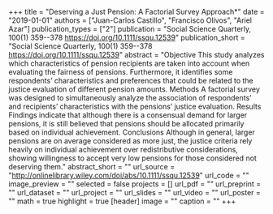 +++
title = "Deserving a Just Pension: A Factorial Survey Approach*"
date = "2019-01-01"
authors = ["Juan-Carlos Castillo", "Francisco Olivos", "Ariel Azar"]
publication_types = ["2"]
publication = "Social Science Quarterly, 100(1) 359--378  https://doi.org/10.1111/ssqu.12539"
publication_short = "Social Science Quarterly, 100(1) 359--378  https://doi.org/10.1111/ssqu.12539"
abstract = "Objective This study analyzes which characteristics of pension recipients are taken into account when evaluating the fairness of pensions. Furthermore, it identifies some respondents’ characteristics and preferences that could be related to the justice evaluation of different pension amounts. Methods A factorial survey was designed to simultaneously analyze the association of respondents’ and recipients’ characteristics with the pensions’ justice evaluation. Results Findings indicate that although there is a consensual demand for larger pensions, it is still believed that pensions should be allocated primarily based on individual achievement. Conclusions Although in general, larger pensions are on average considered as more just, the justice criteria rely heavily on individual achievement over redistributive considerations, showing willingness to accept very low pensions for those considered not deserving them."
abstract_short = ""
url_source = "http://onlinelibrary.wiley.com/doi/abs/10.1111/ssqu.12539"
url_code = ""
image_preview = ""
selected = false
projects = []
url_pdf = ""
url_preprint = ""
url_dataset = ""
url_project = ""
url_slides = ""
url_video = ""
url_poster = ""
math = true
highlight = true
[header]
image = ""
caption = ""
+++
